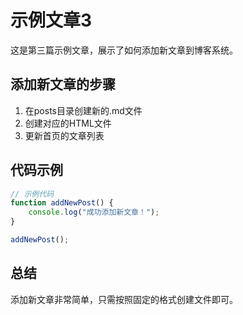# 示例文章3

<!-- date: 2025-03-07 -->

这是第三篇示例文章，展示了如何添加新文章到博客系统。

## 添加新文章的步骤

1. 在posts目录创建新的.md文件
2. 创建对应的HTML文件
3. 更新首页的文章列表

## 代码示例

```javascript
// 示例代码
function addNewPost() {
    console.log("成功添加新文章！");
}

addNewPost();
```

## 总结

添加新文章非常简单，只需按照固定的格式创建文件即可。